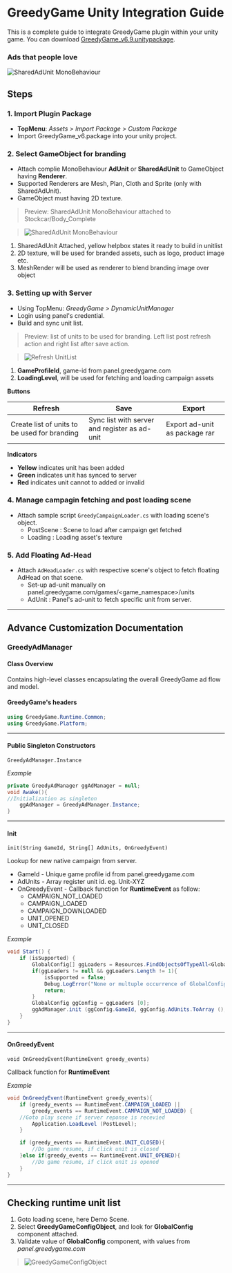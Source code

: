 GreedyGame Unity Integration Guide
===================

This is a complete guide to integrate GreedyGame plugin within your unity game. You can download [GreedyGame_v6.9.unitypackage](current-sdk/GreedyGame_v6.9.unitypackage).

### Ads that people love

![SharedAdUnit MonoBehaviour](https://raw.githubusercontent.com/GreedyGame/Unity-Sample/master/screen-shots/1_branded_game.png?raw=true "SharedAdUnit MonoBehaviour attached to Stockcar/Body_Complete" )


## Steps

### 1. Import Plugin Package
* **TopMenu**: *Assets > Import Package > Custom Package*
* Import GreedyGame_v6.package into your unity project.

### 2. Select GameObject for branding
* Attach complie MonoBehaviour **AdUnit** or **SharedAdUnit**  to GameObject having **Renderer**.
* Supported Renderers are Mesh, Plan, Cloth and Sprite (only with SharedAdUnit).
* GameObject must having 2D texture.

> Preview: SharedAdUnit MonoBehaviour attached to Stockcar/Body_Complete

> ![SharedAdUnit MonoBehaviour](https://raw.githubusercontent.com/GreedyGame/Unity-Sample/master/screen-shots/2_attached_monobehaviour.png?raw=true "SharedAdUnit MonoBehaviour attached to Stockcar/Body_Complete" )
 1. SharedAdUnit Attached, yellow helpbox states it ready to build in unitlist
 2. 2D texture, will be used for branded assets, such as logo, product image etc.
 3. MeshRender will be used as renderer to blend branding image over object

### 3. Setting up with Server
* Using TopMenu: *GreedyGame > DynamicUnitManager*
* Login using panel's credential.
* Build and sync unit list.

> Preview: list of units to be used for branding. Left list post refresh action and right list after save action.

> ![Refresh UnitList](https://raw.githubusercontent.com/GreedyGame/Unity-Sample/master/screen-shots/5_refresh_save.png?raw=true "list of units to be used for branding" )
 1. **GameProfileId**, game-id from panel.greedygame.com
 2. **LoadingLevel**, will be used for fetching and loading campaign assets

 **Buttons**
 
| Refresh       | Save       | Export      |
| ------------- | ----------- | ----------- |
| Create list of units to be used for branding    | Sync list with server and register as ad-unit | Export ad-unit  as package rar |

**Indicators**
* **Yellow** indicates unit has been added
* **Green** indicates unit has synced to server
* **Red** indicates unit cannot to added or invalid 

### 4. Manage campagin fetching and post loading scene
* Attach sample script `GreedyCampaignLoader.cs` with loading scene's object.
	* PostScene : Scene to load after campaign get fetched
	* Loading : Loading asset's texture


### 5. Add Floating Ad-Head
* Attach `AdHeadLoader.cs` with respective scene's object to fetch floating AdHead on that scene.
	* Set-up ad-unit manually on panel.greedygame.com/games/<game_namespace>/units 
	* AdUnit : Panel's ad-unit to fetch specific unit from server. 

---

## Advance Customization Documentation

### GreedyAdManager
#### Class Overview
Contains high-level classes encapsulating the overall GreedyGame ad flow and model.

#### GreedyGame's headers 
```csharp
using GreedyGame.Runtime.Common;
using GreedyGame.Platform;
```
---

#### Public Singleton Constructors
`GreedyAdManager.Instance`

*Example*
```csharp
private GreedyAdManager ggAdManager = null;
void Awake(){
//Initialization as singleton
	ggAdManager = GreedyAdManager.Instance;
}
```
---

#### Init
`init(String GameId, String[] AdUnits, OnGreedyEvent)`

Lookup for new native campaign from server.
* GameId - Unique game profile id from panel.greedygame.com
* AdUnits - Array register unit id. eg. Unit-XYZ
* OnGreedyEvent - Callback function for **RuntimeEvent** as follow:
	- CAMPAIGN_NOT_LOADED
	- CAMPAIGN_LOADED
	- CAMPAIGN_DOWNLOADED
	- UNIT_OPENED
	- UNIT_CLOSED

*Example*
```csharp
void Start() {
	if (isSupported) {
		GlobalConfig[] ggLoaders = Resources.FindObjectsOfTypeAll<GlobalConfig> ();
		if(ggLoaders != null && ggLoaders.Length != 1){
			isSupported = false;
			Debug.LogError("None or multuple occurrence of GlobalConfig object found!");
			return;
		}
		GlobalConfig ggConfig = ggLoaders [0];
		ggAdManager.init (ggConfig.GameId, ggConfig.AdUnits.ToArray (), OnGreedyEvent);
	}
}
```
---

#### OnGreedyEvent
`void OnGreedyEvent(RuntimeEvent greedy_events)`

Callback function for **RuntimeEvent**

*Example*
```csharp
void OnGreedyEvent(RuntimeEvent greedy_events){
	if (greedy_events == RuntimeEvent.CAMPAIGN_LOADED || 
	    greedy_events == RuntimeEvent.CAMPAIGN_NOT_LOADED) {
	//Goto play scene if server reponse is recevied
		Application.LoadLevel (PostLevel);
	}

	if (greedy_events == RuntimeEvent.UNIT_CLOSED){
		//Do game resume, if click unit is closed
	}else if(greedy_events == RuntimeEvent.UNIT_OPENED){
		//Do game resume, if click unit is opened
	}
}
```
---

## Checking runtime unit list

1. Goto loading scene, here Demo Scene.
2. Select **GreedyGameConfigObject**, and look for **GlobalConfig** component attached.
3. Validate value of **GlobalConfig** component, with values from *panel.greedygame.com*

> ![GreedyGameConfigObject](https://raw.githubusercontent.com/GreedyGame/Unity-Sample/master/screen-shots/6_global_config.png?raw=true "Checking runtime unit list" )



